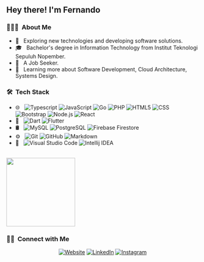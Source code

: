 <h2> Hey there! I'm Fernando</h2>

<h3> 👨🏻‍💻 &nbsp;About Me </h3>

- 🤔 &nbsp; Exploring new technologies and developing software solutions.
- 🎓 &nbsp; Bachelor's degree in Information Technology from Institut Teknologi Sepuluh Nopember.
- 💼 &nbsp; A Job Seeker.
- 🌱 &nbsp; Learning more about Software Development, Cloud Architecture, Systems Design.

<h3> 🛠 &nbsp;Tech Stack</h3>

- 🌐 &nbsp;
  ![Typescript](https://img.shields.io/badge/-Typescript-333333?style=flat&logo=typescript)
  ![JavaScript](https://img.shields.io/badge/-JavaScript-333333?style=flat&logo=javascript)
  ![Go](https://img.shields.io/badge/-Go-333333?style=flat&logo=go)
  ![PHP](https://img.shields.io/badge/-PHP-333333?style=flat&logo=php)
  ![HTML5](https://img.shields.io/badge/-HTML5-333333?style=flat&logo=HTML5)
  ![CSS](https://img.shields.io/badge/-CSS-333333?style=flat&logo=CSS3&logoColor=1572B6)
  ![Bootstrap](https://img.shields.io/badge/-Bootstrap-333333?style=flat&logo=bootstrap&logoColor=563D7C)
  ![Node.js](https://img.shields.io/badge/-Node.js-333333?style=flat&logo=node.js)
  ![React](https://img.shields.io/badge/-React-333333?style=flat&logo=react)
- 📱 &nbsp;
  ![Dart](https://img.shields.io/badge/-Dart-333333?style=flat&logo=dart)
  ![Flutter](https://img.shields.io/badge/-Flutter-333333?style=flat&logo=flutter)
- 🛢 &nbsp;
  ![MySQL](https://img.shields.io/badge/-MySQL-333333?style=flat&logo=mysql)
  ![PostgreSQL](https://img.shields.io/badge/-PostgreSQL-333333?style=flat&logo=postgresql)
  ![Firebase Firestore](https://img.shields.io/badge/-Firebase%20Firestore-333333?style=flat&logo=firebase)
- ⚙️ &nbsp;
  ![Git](https://img.shields.io/badge/-Git-333333?style=flat&logo=git)
  ![GitHub](https://img.shields.io/badge/-GitHub-333333?style=flat&logo=github)
  ![Markdown](https://img.shields.io/badge/-Markdown-333333?style=flat&logo=markdown)
- 🔧 &nbsp;
  ![Visual Studio Code](https://img.shields.io/badge/-Visual%20Studio%20Code-333333?style=flat)
  ![Intellij IDEA](https://img.shields.io/badge/-Intellij%20IDEA-333333?style=flat&logo=intellijidea)

<br/>

<a href="https://github.com/martuafernando">
  <img height="180em" src="https://github-readme-stats.vercel.app/api/top-langs/?username=martuafernando&theme=buefy&layout=compact" />
</a>

<br/>

<h3> 🤝🏻 &nbsp;Connect with Me </h3>

<p align="center">
<a href="https://martuafernando.github.io/"><img alt="Website" src="https://img.shields.io/badge/Website-martuafernando.github.io-blue?style=flat-square&logo=google-chrome"></a>
<a href="https://www.linkedin.com/in/martuafernando/"><img alt="LinkedIn" src="https://img.shields.io/badge/LinkedIn-martuafernado-blue?style=flat-square&logo=linkedin"></a>
<a href="https://www.instagram.com/martuafernando/"><img alt="Instagram" src="https://img.shields.io/badge/Instagram-martuafernando-blue?style=flat-square&logo=instagram"></a>
</p>
